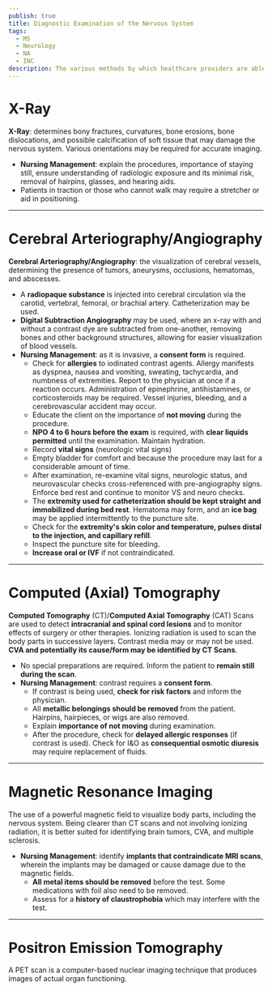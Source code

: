 ```yaml
---
publish: true
title: Diagnostic Examination of the Nervous System
tags:
  - MS
  - Neurology
  - NA
  - INC
description: The various methods by which healthcare providers are able to assess the nervous system.
---
```

# X-Ray
**X-Ray**: determines bony fractures, curvatures, bone erosions, bone dislocations, and possible calcification of soft tissue that may damage the nervous system. Various orientations may be required for accurate imaging.
- **Nursing Management**: explain the procedures, importance of staying still, ensure understanding of radiologic exposure and its minimal risk, removal of hairpins, glasses, and hearing aids.
- Patients in traction or those who cannot walk may require a stretcher or aid in positioning.

___

# Cerebral Arteriography/Angiography
**Cerebral Arteriography/Angiography**: the visualization of cerebral vessels, determining the presence of tumors, aneurysms, occlusions, hematomas, and abscesses.
- A **radiopaque substance** is injected into cerebral circulation via the carotid, vertebral, femoral, or brachial artery. Catheterization may be used.
- **Digital Subtraction Angiography** may be used, where an x-ray with and without a contrast dye are subtracted from one-another, removing bones and other background structures, allowing for easier visualization of blood vessels.
- **Nursing Management**: as it is invasive, a **consent form** is required.
	- Check for **allergies** to iodinated contrast agents. Allergy manifests as dyspnea, nausea and vomiting, sweating, tachycardia, and numbness of extremities. Report to the physician at once if a reaction occurs. Administration of epinephrine, antihistamines, or corticosteroids may be required. Vessel injuries, bleeding, and a cerebrovascular accident may occur.
	- Educate the client on the importance of **not moving** during the procedure.
	- **NPO 4 to 6 hours before the exam** is required, with **clear liquids permitted** until the examination. Maintain hydration.
	- Record **vital signs** (neurologic vital signs)
	- Empty bladder for comfort and because the procedure may last for a considerable amount of time.
	- After examination, re-examine vital signs, neurologic status, and neurovascular checks cross-referenced with pre-angiography signs. Enforce bed rest and continue to monitor VS and neuro checks.
	- The **extremity used for catheterization should be kept straight and immobilized during bed rest**. Hematoma may form, and an **ice bag** may be applied intermittently to the puncture site.
	- Check for the **extremity's skin color and temperature, pulses distal to the injection, and capillary refill**.
	- Inspect the puncture site for bleeding.
	- **Increase oral or IVF** if not contraindicated.

___

# Computed (Axial) Tomography
**Computed Tomography** (CT)/**Computed Axial Tomography** (CAT) Scans are used to detect **intracranial and spinal cord lesions** and to monitor effects of surgery or other therapies. Ionizing radiation is used to scan the body parts in successive layers. Contrast media may or may not be used. **CVA and potentially its cause/form may be identified by CT Scans**.
- No special preparations are required. Inform the patient to **remain still during the scan**.
- **Nursing Management**: contrast requires a **consent form**.
	- If contrast is being used, **check for risk factors** and inform the physician.
	- All **metallic belongings should be removed** from the patient. Hairpins, hairpieces, or wigs are also removed.
	- Explain **importance of not moving** during examination.
	- After the procedure, check for **delayed allergic responses** (if contrast is used). Check for I&O as **consequential osmotic diuresis** may require replacement of fluids.

___

# Magnetic Resonance Imaging
The use of a powerful magnetic field to visualize body parts, including the nervous system. Being clearer than CT scans and not involving ionizing radiation, it is better suited for identifying brain tumors, CVA, and multiple sclerosis.
- **Nursing Management**: identify **implants that contraindicate MRI scans**, wherein the implants may be damaged or cause damage due to the magnetic fields.
	- **All metal items should be removed** before the test. Some medications with foil also need to be removed.
	- Assess for a **history of claustrophobia** which may interfere with the test.

___

# Positron Emission Tomography
A PET scan is a computer-based nuclear imaging technique that produces images of actual organ functioning.
